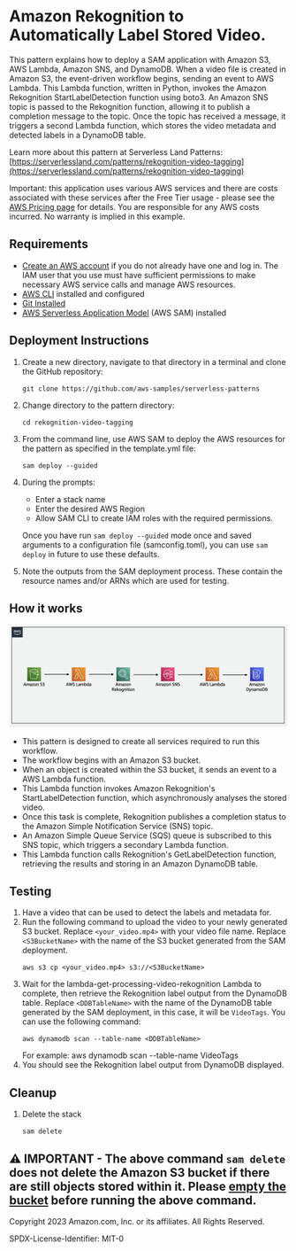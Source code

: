 # Amazon Rekognition to Automatically Label Stored Video.

This pattern explains how to deploy a SAM application with Amazon S3, AWS Lambda, Amazon SNS, and DynamoDB. When a video file is created in Amazon S3, the event-driven workflow begins, sending an event to AWS Lambda. This Lambda function, written in Python, invokes the Amazon Rekognition StartLabelDetection function using boto3. An Amazon SNS topic is passed to the Rekognition function, allowing it to publish a completion message to the topic. Once the topic has received a message, it triggers a second Lambda function, which stores the video metadata and detected labels in a DynamoDB table.

Learn more about this pattern at Serverless Land Patterns: [https://serverlessland.com/patterns/rekognition-video-tagging](https://serverlessland.com/patterns/rekognition-video-tagging) 

Important: this application uses various AWS services and there are costs associated with these services after the Free Tier usage - please see the [AWS Pricing page](https://aws.amazon.com/pricing/) for details. You are responsible for any AWS costs incurred. No warranty is implied in this example.

## Requirements

* [Create an AWS account](https://portal.aws.amazon.com/gp/aws/developer/registration/index.html) if you do not already have one and log in. The IAM user that you use must have sufficient permissions to make necessary AWS service calls and manage AWS resources.
* [AWS CLI](https://docs.aws.amazon.com/cli/latest/userguide/install-cliv2.html) installed and configured
* [Git Installed](https://git-scm.com/book/en/v2/Getting-Started-Installing-Git)
* [AWS Serverless Application Model](https://docs.aws.amazon.com/serverless-application-model/latest/developerguide/serverless-sam-cli-install.html) (AWS SAM) installed

## Deployment Instructions

1. Create a new directory, navigate to that directory in a terminal and clone the GitHub repository:
    ``` 
    git clone https://github.com/aws-samples/serverless-patterns
    ```
1. Change directory to the pattern directory:
    ```
    cd rekognition-video-tagging
    ```
1. From the command line, use AWS SAM to deploy the AWS resources for the pattern as specified in the template.yml file:
    ```
    sam deploy --guided
    ```
1. During the prompts:
    * Enter a stack name
    * Enter the desired AWS Region
    * Allow SAM CLI to create IAM roles with the required permissions.

    Once you have run `sam deploy --guided` mode once and saved arguments to a configuration file (samconfig.toml), you can use `sam deploy` in future to use these defaults.

1. Note the outputs from the SAM deployment process. These contain the resource names and/or ARNs which are used for testing.

## How it works

<img src="docs/rekognition-video-tagging.png" alt="architecture diagram"/>

- This pattern is designed to create all services required to run this workflow.
- The workflow begins with an Amazon S3 bucket. 
- When an object is created within the S3 bucket, it sends an event to a AWS Lambda function.
- This Lambda function invokes Amazon Rekognition's StartLabelDetection function, which asynchronously analyses the stored video.
- Once this task is complete, Rekognition publishes a completion status to the Amazon Simple Notification Service (SNS) topic.
- An Amazon Simple Queue Service (SQS) queue is subscribed to this SNS topic, which triggers a secondary Lambda function.
- This Lambda function calls Rekognition's GetLabelDetection function, retrieving the results and storing in an Amazon DynamoDB table.

## Testing
1. Have a video that can be used to detect the labels and metadata for.
2. Run the following command to upload the video to your newly generated S3 bucket. Replace `<your_video.mp4>` with your video file name. Replace `<S3BucketName>` with the name of the S3 bucket generated from the SAM deployment.
    ```
    aws s3 cp <your_video.mp4> s3://<S3BucketName>
    ```
3. Wait for the lambda-get-processing-video-rekognition Lambda to complete, then retrieve the Rekognition label output from the DynamoDB table. Replace `<DDBTableName>` with the name of the DynamoDB table generated by the SAM deployment, in this case, it will be `VideoTags`. You can use the following command:
    ```
    aws dynamodb scan --table-name <DDBTableName>
    ```
    For example: aws dynamodb scan --table-name VideoTags
4. You should see the Rekognition label output from DynamoDB displayed.

## Cleanup
 
1. Delete the stack
    ```
    sam delete
    ```

⚠️ **IMPORTANT** - The above command `sam delete` does not delete the **Amazon S3 bucket** if there are still objects stored within it. Please [empty the bucket](https://docs.aws.amazon.com/AmazonS3/latest/userguide/empty-bucket.html) before running the above command.
----
Copyright 2023 Amazon.com, Inc. or its affiliates. All Rights Reserved.

SPDX-License-Identifier: MIT-0
